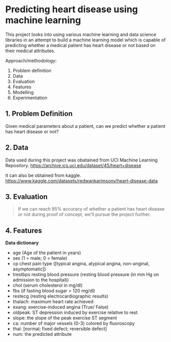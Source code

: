# Predicting heart disease using machine learning

This project looks into using various machine learning and data science libraries in an attempt to build a machine learning model which is capable of predicting whether a medical patient has heart disease or not based on their medical attributes.

Approach/methodology:
1. Problem definition
2. Data
3. Evaluation
4. Features
5. Modelling
6. Experimentation


## 1. Problem Definition

Given medical parameters about a patient, can we predict whether a patient has heart disease or not?


## 2. Data

Data used during this project was obatained from UCI Machine Learning Repository. https://archive.ics.uci.edu/dataset/45/heart+disease

It can also be obtained from kaggle. https://www.kaggle.com/datasets/redwankarimsony/heart-disease-data

## 3. Evaluation
> If we can reach 95% accuracy of whether a patient has heart disease or not during proof of concept, we'll pursue the project further.

## 4. Features
**Data dictionary**

* age (Age of the patient in years)
* sex (1 = male; 0 = female)
* cp chest pain type ([typical angina, atypical angina, non-anginal, asymptomatic])
* trestbps resting blood pressure (resting blood pressure (in mm Hg on admission to the hospital))
* chol (serum cholesterol in mg/dl)
* fbs (if fasting blood sugar > 120 mg/dl)
* restecg (resting electrocardiographic results)
* thalach: maximum heart rate achieved
* exang: exercise-induced angina (True/ False)
* oldpeak: ST depression induced by exercise relative to rest
* slope: the slope of the peak exercise ST segment
* ca: number of major vessels (0-3) colored by fluoroscopy
* thal: [normal; fixed defect; reversible defect]
* num: the predicted attribute
